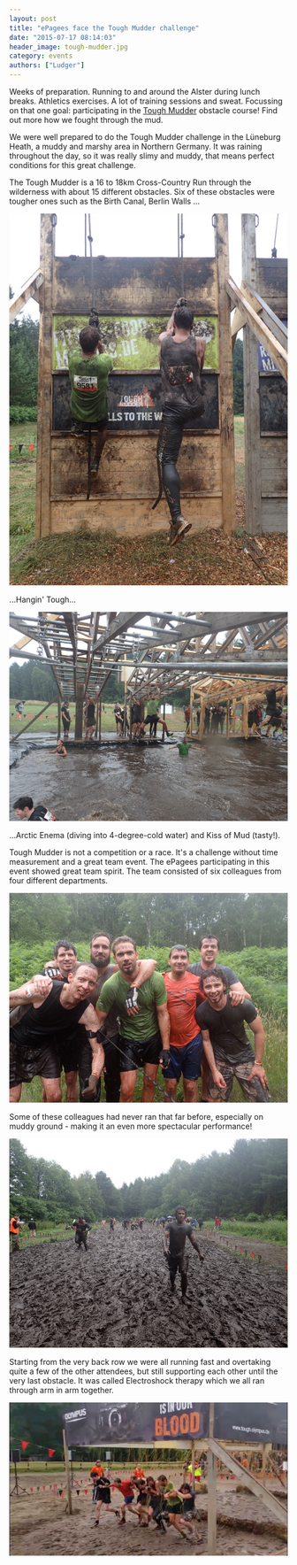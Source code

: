 ```yaml
---
layout: post
title: "ePagees face the Tough Mudder challenge"
date: "2015-07-17 08:14:03"
header_image: tough-mudder.jpg
category: events
authors: ["Ludger"]
---
```


Weeks of preparation.
Running to and around the Alster during lunch breaks.
Athletics exercises. A lot of training sessions and sweat.
Focussing on that one goal: participating in the [Tough Mudder](https://toughmudder.com/) obstacle course!
Find out more how we fought through the mud.

We were well prepared to do the Tough Mudder challenge in the Lüneburg Heath, a muddy and marshy area in Northern Germany.
It was raining throughout the day, so it was really slimy and muddy, that means perfect conditions for this great challenge.

The Tough Mudder is a 16 to 18km Cross-Country Run through the wilderness with about 15 different obstacles.
Six of these obstacles were tougher ones such as the Birth Canal, Berlin Walls ...

![](/assets/img/pages/blog/images/blog-tough-mudder-5.jpg)

...Hangin' Tough...

![](/assets/img/pages/blog/images/blog-tough-mudder-1.jpg)

...Arctic Enema (diving into 4-degree-cold water) and Kiss of Mud (tasty!).

Tough Mudder is not a competition or a race. It's a challenge without time measurement and a great team event.
The ePagees participating in this event showed great team spirit.
The team consisted of six colleagues from four different departments.

![](/assets/img/pages/blog/images/blog-tough-mudder-2.jpg)

Some of these colleagues had never ran that far before, especially on muddy ground - making it an even more spectacular performance!

![](/assets/img/pages/blog/images/blog-tough-mudder-4.jpg)

Starting from the very back row we were all running fast and overtaking quite a few of the other attendees, but still supporting each other until the very last obstacle.
It was called Electroshock therapy which we all ran through arm in arm together.

![](/assets/img/pages/blog/images/blog-tough-mudder-3.jpg)
